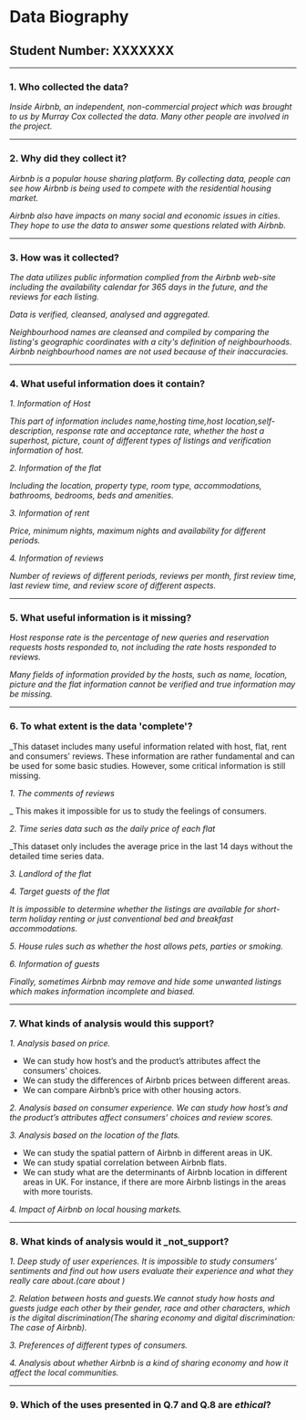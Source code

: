 # Data Biography

## Student Number: XXXXXXX

---

### 1. Who collected the data?

_Inside Airbnb, an independent, non-commercial project which was brought to us by Murray Cox collected the data. Many other people are involved in the project._

---

### 2. Why did they collect it?

_Airbnb is a popular house sharing platform. By collecting data, people can see how Airbnb is being used to compete with the residential housing market._

_Airbnb also have impacts on many social and economic issues in cities. They hope to use the data to answer some questions related with Airbnb._


---

### 3. How was it collected?

_The data utilizes public information complied from the Airbnb web-site including the availability calendar for 365 days in the future, and the reviews for each listing._

_Data is verified, cleansed, analysed and aggregated._

_Neighbourhood names are cleansed and compiled by comparing the listing's geographic coordinates with a city's definition of neighbourhoods. Airbnb neighbourhood names are not used because of their inaccuracies._


---

### 4. What useful information does it contain?

_1. Information of Host_

_This part of information includes name,hosting time,host location,self-description, response rate and acceptance rate, whether the host a superhost, picture, count of different types of listings and verification information of host._

_2. Information of the flat_

_Including the location, property type, room type, accommodations, bathrooms, bedrooms, beds and amenities._

_3. Information of rent_

_Price, minimum nights, maximum nights and availability for different periods._

_4. Information of reviews_

_Number of reviews of different periods, reviews per month, first review time, last review time, and review score of different aspects._



---

### 5. What useful information is it missing?

_Host response rate is the percentage of new queries and reservation requests hosts responded to, not including the rate hosts responded to reviews._

_Many fields of information provided by the hosts, such as name, location, picture and the flat information cannot be verified and true information may be missing._


---

### 6. To what extent is the data 'complete'?


_This dataset includes many useful information related with host, flat, rent and consumers' reviews. These information are rather fundamental and can be used for some basic studies. However, some critical information is still missing.

_1. The comments of reviews_

_ This makes it impossible for us to study the feelings of consumers.

_2. Time series data such as the daily price of each flat_

_This dataset only includes the average price in the last 14 days without the detailed time series data. 

_3. Landlord of the flat_

_4. Target guests of the flat_

_It is impossible to determine whether the listings are available for short-term holiday renting or just conventional bed and breakfast accommodations._

_5. House rules such as whether the host allows pets, parties or smoking._

_6. Information of guests_

_Finally, sometimes Airbnb may remove and hide some unwanted listings which makes information incomplete and biased._


---

### 7. What kinds of analysis would this support?

_1. Analysis based on price._
* We can study how host’s and the product’s attributes affect the consumers' choices.
* We can study the differences of Airbnb prices between different areas.
* We can compare Airbnb’s price with other housing actors.

_2. Analysis based on consumer experience. We can study how host’s and the product’s attributes affect consumers’ choices and review scores._

_3. Analysis based on the location of the flats._
* We can study the spatial pattern of Airbnb in different areas in UK.
* We can study spatial correlation between Airbnb flats.
* We can study what are the determinants of Airbnb location in different areas in UK. For instance, if there are more Airbnb listings in the areas with more tourists.

_4. Impact of Airbnb on local housing markets._

---

### 8. What kinds of analysis would it _not_support?

_1. Deep study of user experiences. It is impossible to study consumers’ sentiments and find out how users evaluate their experience and what they really care about.(care about )_

_2. Relation between hosts and guests.We cannot study how hosts and guests judge each other by their gender, race and other characters, which is the digital discrimination(The sharing economy and digital discrimination: The case of Airbnb)._

_3. Preferences of different types of consumers._

_4. Analysis about whether Airbnb is a kind of sharing economy and how it affect the local communities._

---

### 9. Which of the uses presented in Q.7 and Q.8 are _ethical_?





